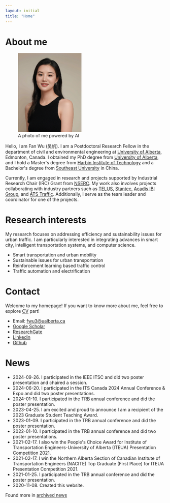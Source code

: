 ```yaml
---
layout: initial
title: "Home"
---
```


# About me

<figure class="right">
  <img src="assets/images/fan2.png" width="200" alt="My portrait"/>
  <figcaption>A photo of me powered by AI</figcaption>
</figure>

Hello, I am Fan Wu (吴帆). I am a Postdoctoral Research Fellow in the department of civil and environmental engineering at [University of Alberta](https://www.ualberta.ca/), Edmonton, Canada. I obtained my PhD degree from [University of Alberta](https://www.ualberta.ca/), and I hold a Master's degree from [Harbin Institute of Technology](https://www.hit.edu.cn/) and a Bachelor's degree from [Southeast University](https://www.seu.edu.cn/) in China. 

Currently, I am engaged in research and projects supported by Industrial Research Chair (IRC) Grant from [NSERC](https://www.nserc-crsng.gc.ca/). My work also involves projects collaborating with industry partners such as [TELUS](https://www.telus.com/en), [Stantec](https://www.stantec.com/en), [Acadis IBI Group](https://www.ibigroup.com/), and [ATS Traffic](https://www.atstraffic.ca/). Additionally, I serve as the team leader and coordinator for one of the projects.

<!-- The primary objectives include developing and enhancing a broader range of applications for Vehicle-to-Everything (V2X) technology, thereby improving traffic management efficiency, bolstering safety in mobility, and enhancing the overall travel experience for all participants within the transportation system. -->


# Research interests
My research focuses on addressing efficiency and sustainability issues for urban traffic. I am particularly interested in integrating advances in smart city, intelligent transportation systems, and computer science.
- Smart transportation and urban mobility 
- Sustainable issues for urban transportation
- Reinforcement learning based traffic control
- Traffic automation and electrification


# Contact
Welcome to my homepage! If you want to know more about me, feel free to explore [CV](_pages/CV.md) part! 
- Email: [fwu3@ualberta.ca](mailto:fwu3@ualberta.ca)
- [Google Scholar](https://scholar.google.com/citations?user=5Wl7w1YAAAAJ&hl=en)
- [ResearchGate](https://www.researchgate.net/profile/Fan_Wu33)
- [Linkedin](https://www.linkedin.com/in/fan-wu-lucky/)
- [Github](https://github.com/Lucky-Fan)


# News
- 2024-09-26. I participated in the IEEE ITSC and did two poster presentation and chaired a session.
- 2024-06-20. I participated in the ITS Canada 2024 Annual Conference & Expo and did two poster presentations.
- 2024-01-10. I participated in the TRB annual conference and did the poster presentation.
- 2023-04-25. I am excited and proud to announce I am a recipient of the 2023 Graduate Student Teaching Award.
- 2023-01-09. I participated in the TRB annual conference and did the poster presentation.
- 2022-01-10. I participated in the TRB annual conference and did two poster presentations.
- 2021-02-17. I also win the People's Choice Award for Institute of Transportation Engineers-University of Alberta (ITEUA) Presentation Competition 2021.   
- 2021-02-17. I win the Northern Alberta Section of Canadian Institute of Transportation Engineers (NACITE) Top Graduate (First Place) for ITEUA Presentation Competition 2021.
- 2021-01-25. I participated in the TRB annual conference and did the poster presentation.
- 2020-11-08. Created this website.

Found more in [archived news](_posts/2020-11-08-archived-news.md) 

